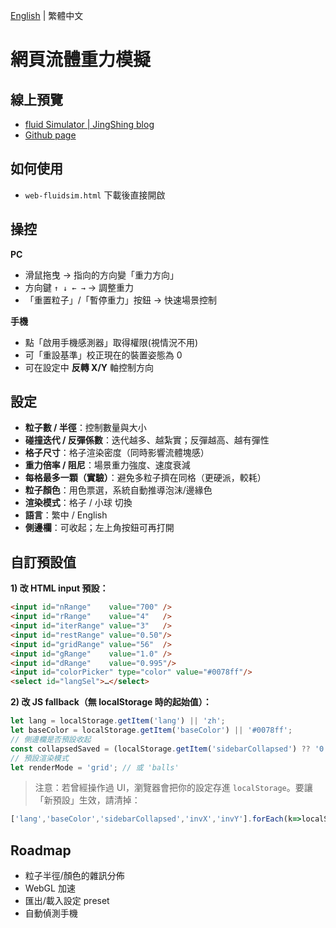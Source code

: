 [English](README.md) | 繁體中文

# 網頁流體重力模擬

## 線上預覽

* [fluid Simulator | JingShing blog](https://jingshing.com/fluidsim/)
* [Github page]([流體重力模擬](https://jingshing.github.io/Fluid-Simulator-Online/))

## 如何使用

- `web-fluidsim.html` 下載後直接開啟

## 操控

**PC**

- 滑鼠拖曳 → 指向的方向變「重力方向」
- 方向鍵 `↑ ↓ ← →` → 調整重力
- 「重置粒子」/「暫停重力」按鈕 → 快速場景控制

**手機**

- 點「啟用手機感測器」取得權限(視情況不用)
- 可「重設基準」校正現在的裝置姿態為 0
- 可在設定中 **反轉 X/Y** 軸控制方向

##  設定

- **粒子數 / 半徑**：控制數量與大小
- **碰撞迭代 / 反彈係數**：迭代越多、越紮實；反彈越高、越有彈性
- **格子尺寸**：格子渲染密度（同時影響流體塊感）
- **重力倍率 / 阻尼**：場景重力強度、速度衰減
- **每格最多一顆（實驗）**：避免多粒子擠在同格（更硬派，較耗）
- **粒子顏色**：用色票選，系統自動推導泡沫/邊緣色
- **渲染模式**：格子 / 小球 切換
- **語言**：繁中 / English
- **側邊欄**：可收起；左上角按鈕可再打開

## 自訂預設值

**1) 改 HTML input 預設：**

```html
<input id="nRange"    value="700" />
<input id="rRange"    value="4"   />
<input id="iterRange" value="3"   />
<input id="restRange" value="0.50"/>
<input id="gridRange" value="56"  />
<input id="gRange"    value="1.0" />
<input id="dRange"    value="0.995"/>
<input id="colorPicker" type="color" value="#0078ff"/>
<select id="langSel">…</select>
```

**2) 改 JS fallback（無 localStorage 時的起始值）：**

```js
let lang = localStorage.getItem('lang') || 'zh';
let baseColor = localStorage.getItem('baseColor') || '#0078ff';
// 側邊欄是否預設收起
const collapsedSaved = (localStorage.getItem('sidebarCollapsed') ?? '0') === '1';
// 預設渲染模式
let renderMode = 'grid'; // 或 'balls'
```

> 注意：若曾經操作過 UI，瀏覽器會把你的設定存進 `localStorage`。要讓「新預設」生效，請清掉：

```js
['lang','baseColor','sidebarCollapsed','invX','invY'].forEach(k=>localStorage.removeItem(k));
```


## Roadmap

-  粒子半徑/顏色的雜訊分佈
-  WebGL 加速
-  匯出/載入設定 preset
- 自動偵測手機